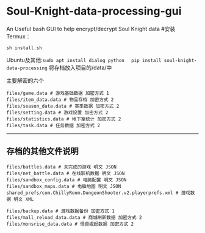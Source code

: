 # Soul-Knight-data-processing-gui
An Useful bash GUI to help encrypt/decrypt Soul Knight data
#安装
Termux：
```
sh install.sh
```
Ubuntu及其他:```sudo apt install dialog python  ```   ```pip install soul-knight-data-processing```
将存档放入项目的/data/中

主要解密的六个
```
files/game.data # 游戏基础数据 加密方式 1
files/item_data.data # 物品存档 加密方式 2
files/season_data.data # 赛季数据 加密方式 2
files/setting.data # 游戏设置 加密方式 2
files/statistics.data # 地下室统计 加密方式 2
files/task.data # 任务数据 加密方式 2
```
---
存档的其他文件说明
---

```
files/battles.data # 未完成的游戏 明文 JSON
files/net_battle.data # 在线联机数据 明文 JSON
files/sandbox_config.data # 电脑配置 明文 JSON
files/sandbox_maps.data # 电脑地图 明文 JSON
shared_prefs/com.ChillyRoom.DungeonShooter.v2.playerprefs.xml # 游戏数据 明文 XML

files/backup.data # 游戏数据备份 加密方式 1
files/mall_reload_data.data # 商城刷新数据 加密方式 2
files/monsrise_data.data # 怪兽崛起数据 加密方式 2
```

